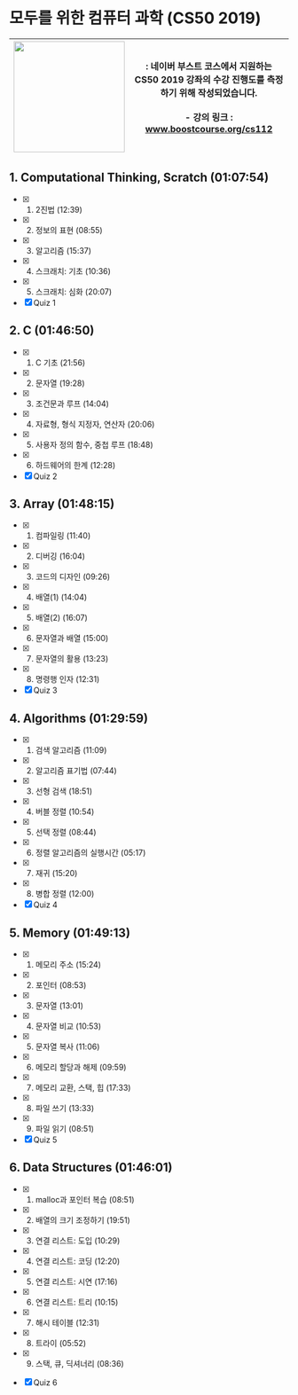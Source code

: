 # 모두를 위한 컴퓨터 과학 (CS50 2019)
|<img src="https://online-learning.harvard.edu/sites/default/files/styles/social_share/public/course/cs50x-original.jpg?itok=kR_JV8DW" width="200">| : 네이버 부스트 코스에서 지원하는 **CS50 2019** 강좌의 수강 진행도를 측정하기 위해 작성되었습니다. <br/><br/> - 강의 링크 : www.boostcourse.org/cs112 |
|------|---|


## 1. Computational Thinking, Scratch (01:07:54)
- [x] 1) 2진법 (12:39)
- [x] 2) 정보의 표현 (08:55)
- [x] 3) 알고리즘 (15:37)
- [x] 4) 스크래치: 기초 (10:36)
- [x] 5) 스크래치: 심화 (20:07)
- [x] Quiz 1

## 2. C (01:46:50)
- [x] 1) C 기초 (21:56)
- [x] 2) 문자열 (19:28)
- [x] 3) 조건문과 루프 (14:04)
- [x] 4) 자료형, 형식 지정자, 연산자 (20:06)
- [x] 5) 사용자 정의 함수, 중첩 루프 (18:48)
- [x] 6) 하드웨어의 한계 (12:28)
- [x] Quiz 2

## 3. Array (01:48:15)
- [x] 1) 컴파일링 (11:40)
- [x] 2) 디버깅 (16:04)
- [x] 3) 코드의 디자인 (09:26)
- [x] 4) 배열(1) (14:04)
- [x] 5) 배열(2) (16:07)
- [x] 6) 문자열과 배열 (15:00)
- [x] 7) 문자열의 활용 (13:23)
- [x] 8) 명령행 인자 (12:31)
- [x] Quiz 3

## 4. Algorithms (01:29:59)
- [x] 1) 검색 알고리즘 (11:09)
- [x] 2) 알고리즘 표기법 (07:44)
- [x] 3) 선형 검색 (18:51)
- [x] 4) 버블 정렬 (10:54)
- [x] 5) 선택 정렬 (08:44)
- [x] 6) 정렬 알고리즘의 실행시간 (05:17)
- [x] 7) 재귀 (15:20)
- [x] 8) 병합 정렬 (12:00)
- [x] Quiz 4

## 5. Memory (01:49:13)
- [x] 1) 메모리 주소 (15:24)
- [x] 2) 포인터 (08:53)
- [x] 3) 문자열 (13:01)
- [x] 4) 문자열 비교 (10:53)
- [x] 5) 문자열 복사 (11:06)
- [x] 6) 메모리 할당과 해제 (09:59)
- [x] 7) 메모리 교환, 스택, 힙 (17:33)
- [x] 8) 파일 쓰기 (13:33)
- [x] 9) 파일 읽기 (08:51)
- [x] Quiz 5

## 6. Data Structures (01:46:01)
- [x] 1) malloc과 포인터 복습 (08:51)
- [x] 2) 배열의 크기 조정하기 (19:51)
- [x] 3) 연결 리스트: 도입 (10:29)
- [x] 4) 연결 리스트: 코딩 (12:20)
- [x] 5) 연결 리스트: 시연 (17:16)
- [x] 6) 연결 리스트: 트리 (10:15)
- [x] 7) 해시 테이블 (12:31)
- [x] 8) 트라이 (05:52)
- [x] 9) 스택, 큐, 딕셔너리 (08:36)
- [x] Quiz 6

